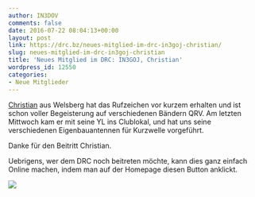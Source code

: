 ```yaml
---
author: IN3DOV
comments: false
date: 2016-07-22 08:04:13+00:00
layout: post
link: https://drc.bz/neues-mitglied-im-drc-in3goj-christian/
slug: neues-mitglied-im-drc-in3goj-christian
title: 'Neues Mitglied im DRC: IN3GOJ, Christian'
wordpress_id: 12550
categories:
- Neue Mitglieder
---
```


[Christian](https://www.qrz.com/lookup) aus Welsberg hat das Rufzeichen vor kurzem erhalten und ist schon voller Begeisterung auf verschiedenen Bändern QRV. Am letzten Mittwoch kam er mit seine YL ins Clublokal, und hat uns seine verschiedenen Eigenbauantennen für Kurzwelle vorgeführt.

Danke für den Beitritt Christian.

Uebrigens, wer dem DRC noch beitreten möchte, kann dies ganz einfach Online machen, indem man auf der Homepage diesen Button anklickt.

[![](https://drc.bz/wp-content/uploads/2016/03/mitglied-werden-1-300x117.jpg)](https://drc.bz/kontakt/mitglied-werden/)


